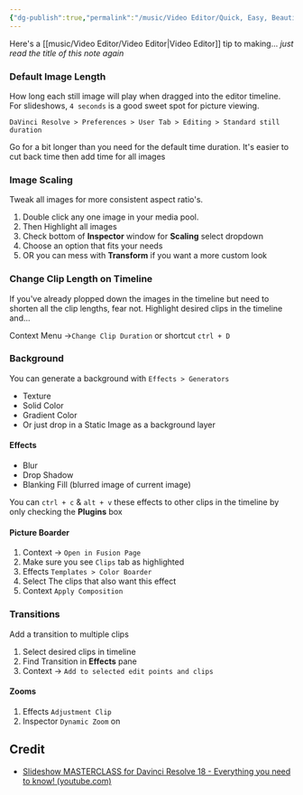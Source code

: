 ```yaml
---
{"dg-publish":true,"permalink":"/music/Video Editor/Quick, Easy, Beautiful Slideshows with DaVinci Resolve 18/","tags":["video","filmeditor","pictures","DaVinci_Resolve"]}
---
```


Here's a [[music/Video Editor/Video Editor\|Video Editor]] tip to making... *just read the title of this note again*
### Default Image Length
How long each still image will play when dragged into the editor timeline. For slideshows, `4 seconds` is a good sweet spot for picture viewing.

`DaVinci Resolve > Preferences > User Tab > Editing > Standard still duration`

Go for a bit longer than you need for the default time duration. It's easier to cut back time then add time for all images
### Image Scaling
Tweak all images for more consistent aspect ratio's. 
1. Double click any one image in your media pool. 
2. Then Highlight all images 
3. Check bottom of **Inspector** window for **Scaling** select dropdown
4. Choose an option that fits your needs
5. OR you can mess with **Transform** if you want a more custom look
### Change Clip Length on Timeline
If you've already plopped down the images in the timeline but need to shorten all the clip lengths, fear not. Highlight desired clips in the timeline and...

Context Menu ->`Change Clip Duration` or shortcut `ctrl + D`
### Background
You can generate a background with `Effects > Generators`
- Texture
- Solid Color
- Gradient Color
- Or just drop in a Static Image as a background layer
#### Effects
- Blur
- Drop Shadow
- Blanking Fill (blurred image of current image)

You can `ctrl + c` & `alt + v` these effects to other clips in the timeline by only checking the **Plugins** box
#### Picture Boarder
1. Context -> `Open in Fusion Page`
2. Make sure you see `Clips` tab as highlighted
3. Effects `Templates > Color Boarder`
4. Select The clips that also want this effect
5. Context `Apply Composition`
### Transitions
Add a transition to multiple clips 
1. Select desired clips in timeline 
2. Find Transition in **Effects** pane
3. Context -> `Add to selected edit points and clips`
#### Zooms
1. Effects `Adjustment Clip`
2. Inspector `Dynamic Zoom` on
## Credit
- [Slideshow MASTERCLASS for Davinci Resolve 18 - Everything you need to know! (youtube.com)](https://www.youtube.com/watch?v=eHj6Ed6fk7s)